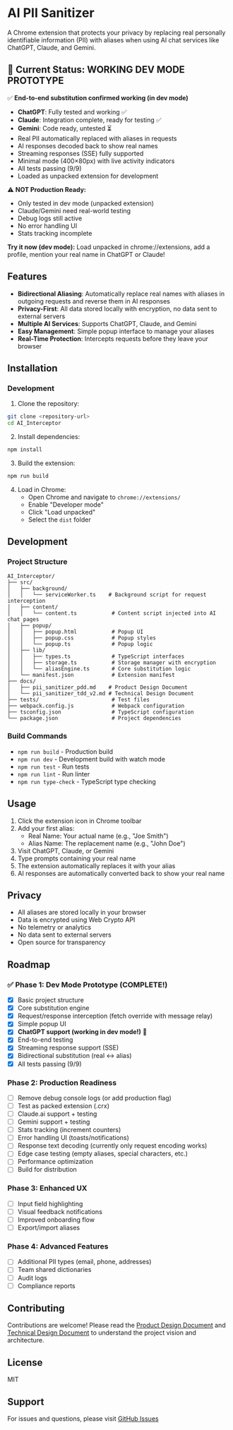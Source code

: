 # AI PII Sanitizer

A Chrome extension that protects your privacy by replacing real personally identifiable information (PII) with aliases when using AI chat services like ChatGPT, Claude, and Gemini.

## 🎉 Current Status: **WORKING DEV MODE PROTOTYPE**

✅ **End-to-end substitution confirmed working (in dev mode)**
- **ChatGPT**: Fully tested and working ✅
- **Claude**: Integration complete, ready for testing ✅
- **Gemini**: Code ready, untested ⏳
- Real PII automatically replaced with aliases in requests
- AI responses decoded back to show real names
- Streaming responses (SSE) fully supported
- Minimal mode (400×80px) with live activity indicators
- All tests passing (9/9)
- Loaded as unpacked extension for development

⚠️ **NOT Production Ready:**
- Only tested in dev mode (unpacked extension)
- Claude/Gemini need real-world testing
- Debug logs still active
- No error handling UI
- Stats tracking incomplete

**Try it now (dev mode):** Load unpacked in chrome://extensions, add a profile, mention your real name in ChatGPT or Claude!

## Features

- **Bidirectional Aliasing**: Automatically replace real names with aliases in outgoing requests and reverse them in AI responses
- **Privacy-First**: All data stored locally with encryption, no data sent to external servers
- **Multiple AI Services**: Supports ChatGPT, Claude, and Gemini
- **Easy Management**: Simple popup interface to manage your aliases
- **Real-Time Protection**: Intercepts requests before they leave your browser

## Installation

### Development

1. Clone the repository:
```bash
git clone <repository-url>
cd AI_Interceptor
```

2. Install dependencies:
```bash
npm install
```

3. Build the extension:
```bash
npm run build
```

4. Load in Chrome:
   - Open Chrome and navigate to `chrome://extensions/`
   - Enable "Developer mode"
   - Click "Load unpacked"
   - Select the `dist` folder

## Development

### Project Structure

```
AI_Interceptor/
├── src/
│   ├── background/
│   │   └── serviceWorker.ts    # Background script for request interception
│   ├── content/
│   │   └── content.ts           # Content script injected into AI chat pages
│   ├── popup/
│   │   ├── popup.html           # Popup UI
│   │   ├── popup.css            # Popup styles
│   │   └── popup.ts             # Popup logic
│   ├── lib/
│   │   ├── types.ts             # TypeScript interfaces
│   │   ├── storage.ts           # Storage manager with encryption
│   │   └── aliasEngine.ts       # Core substitution logic
│   └── manifest.json            # Extension manifest
├── docs/
│   ├── pii_sanitizer_pdd.md    # Product Design Document
│   └── pii_sanitizer_tdd_v2.md # Technical Design Document
├── tests/                       # Test files
├── webpack.config.js            # Webpack configuration
├── tsconfig.json                # TypeScript configuration
└── package.json                 # Project dependencies
```

### Build Commands

- `npm run build` - Production build
- `npm run dev` - Development build with watch mode
- `npm run test` - Run tests
- `npm run lint` - Run linter
- `npm run type-check` - TypeScript type checking

## Usage

1. Click the extension icon in Chrome toolbar
2. Add your first alias:
   - Real Name: Your actual name (e.g., "Joe Smith")
   - Alias Name: The replacement name (e.g., "John Doe")
3. Visit ChatGPT, Claude, or Gemini
4. Type prompts containing your real name
5. The extension automatically replaces it with your alias
6. AI responses are automatically converted back to show your real name

## Privacy

- All aliases are stored locally in your browser
- Data is encrypted using Web Crypto API
- No telemetry or analytics
- No data sent to external servers
- Open source for transparency

## Roadmap

### ✅ Phase 1: Dev Mode Prototype (COMPLETE!)
- [x] Basic project structure
- [x] Core substitution engine
- [x] Request/response interception (fetch override with message relay)
- [x] Simple popup UI
- [x] **ChatGPT support (working in dev mode!)** 🎉
- [x] End-to-end testing
- [x] Streaming response support (SSE)
- [x] Bidirectional substitution (real ↔ alias)
- [x] All tests passing (9/9)

### Phase 2: Production Readiness
- [ ] Remove debug console logs (or add production flag)
- [ ] Test as packed extension (.crx)
- [ ] Claude.ai support + testing
- [ ] Gemini support + testing
- [ ] Stats tracking (increment counters)
- [ ] Error handling UI (toasts/notifications)
- [ ] Response text decoding (currently only request encoding works)
- [ ] Edge case testing (empty aliases, special characters, etc.)
- [ ] Performance optimization
- [ ] Build for distribution

### Phase 3: Enhanced UX
- [ ] Input field highlighting
- [ ] Visual feedback notifications
- [ ] Improved onboarding flow
- [ ] Export/import aliases

### Phase 4: Advanced Features
- [ ] Additional PII types (email, phone, addresses)
- [ ] Team shared dictionaries
- [ ] Audit logs
- [ ] Compliance reports

## Contributing

Contributions are welcome! Please read the [Product Design Document](docs/pii_sanitizer_pdd.md) and [Technical Design Document](docs/pii_sanitizer_tdd_v2.md) to understand the project vision and architecture.

## License

MIT

## Support

For issues and questions, please visit [GitHub Issues](https://github.com/your-repo/issues)
